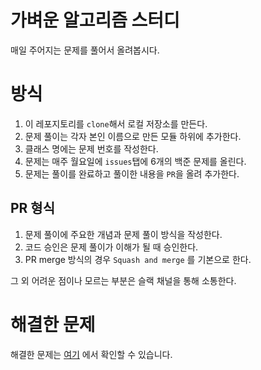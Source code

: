 # 가벼운 알고리즘 스터디
매일 주어지는 문제를 풀어서 올려봅시다.

# 방식
1. 이 레포지토리를 `clone`해서 로컬 저장소를 만든다.
2. 문제 풀이는 각자 본인 이름으로 만든 모듈 하위에 추가한다.
3. 클래스 명에는 문제 번호를 작성한다.
4. 문제는 매주 월요일에 `issues`탭에 6개의 백준 문제를 올린다.
5. 문제는 풀이를 완료하고 풀이한 내용을 `PR`을 올려 추가한다.

## PR 형식
1. 문제 풀이에 주요한 개념과 문제 풀이 방식을 작성한다.
2. 코드 승인은 문제 풀이가 이해가 될 때 승인한다.
3. PR merge 방식의 경우 `Squash and merge` 를 기본으로 한다.

그 외 어려운 점이나 모르는 부분은 슬랙 채널을 통해 소통한다.

# 해결한 문제 
해결한 문제는 [여기](https://github.com/Rain3321/algorithm_study/blob/main/solvedProblem.md) 에서 확인할 수 있습니다.